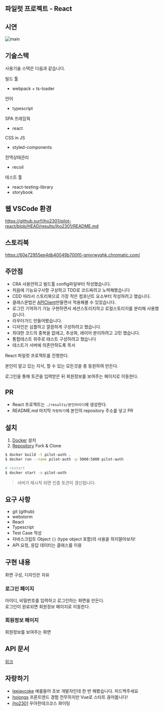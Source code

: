 ## 파일럿 프로젝트 - React


## 시연

![main](https://user-images.githubusercontent.com/44419181/124958372-0e330a00-e055-11eb-85b7-aceecb85bd89.gif)

## 기술스택
사용기술 스택은 다음과 같습니다.

빌드 툴
- webpack + ts-loader

언어
- typescript

SPA 프레임웍
- react

CSS in JS
- styled-components

전역상태관리
- recoil

테스트 툴
- react-testing-library
- storybook

## 웹 VSCode 환경

https://github.surf/jho2301/pilot-react/blob/HEAD/results/jho2301/README.md

## 스토리북

https://60e72955ee4db40049b700f0-gnjvrwyqhk.chromatic.com/

## 주안점

- CRA 사용안하고 빌드툴 config파일부터 작성했습니다.
- 처음에 기능요구사항 구상하고 TDD로 코드짜려고 노력해봤습니다
- CDD 따라서 스토리북으로 가장 작은 컴포넌트 요소부터 작성하려고 했습니다.
- 클래스문법은 [APIClient](https://github.surf/jho2301/pilot-react/blob/HEAD/results/jho2301/src/util/API.ts)만들면서 적용해볼 수 있었습니다.
- 로그인 기억하기 기능 구현하면서 세션스토리지하고 로컬스토리지를 분리해 사용했습니다.
- 라우터가드 만들어봤습니다.
- 디자인은 심플하고 깔끔하게 구성하려고 했습니다.
- 최대한 코드의 중복을 없애고, 추상화, 레이어 분리하려고 고민 했습니다.
- 통합테스트 위주로 테스트 구성하려고 했습니다
- 테스트가 서버에 의존안하도록 목서

React 파일럿 프로젝트를 진행한다.

본인이 알고 있는 지식, 할 수 있는 모든것을 총 동원하여 만든다.

로그인을 통해 토큰을 입력받은 뒤 회원정보를 보여주는 페이지로 이동한다.

## PR

- React 프로젝트는 `./results/본인아이디`에 생성한다.
- README.md 마지막 `자랑하기`에 본인의 repository 주소를 넣고 PR

## 설치

1. [Docker](https://www.docker.com/) 설치
2. [Repository](https://github.com/leejaycoke/pilot-auth) Fork & Clone

```bash
$ docker build -t pilot-auth .
$ docker run --name pilot-auth -p 5000:5000 pilot-auth

# restart
$ docker start -a pilot-auth
```

> 서버가 재시작 되면 인증 토큰이 갱신됩니다.

## 요구 사항

- git (github)
- webstorm
- React
- Typescript
- Test Case 작성
- 자바스크립트 Object `{}` (type object 포함)의 사용을 하지말아보자!
- API 요청, 응답 데이터는 클래스를 이용

## 구현 내용

화면 구성, 디자인은 자유

### 로그인 페이지

아이디, 비밀번호를 입력하고 로그인하는 화면을 만든다.  
로그인이 완료되면 회원정보 페이지로 이동한다.

### 회원정보 페이지

회원정보를 보여주는 화면

## API 문서

[링크](https://github.com/leejaycoke/pilot-react/blob/master/API.md)

## 자랑하기

- [leejaycoke](https://github.com/leejaycoke/pilot-react/tree/main/results/hodolman) 예를들어 초보 개발자인데 한 번 해봤습니다. 피드백주세요
- [hojongs](https://github.com/leejaycoke/pilot-react/tree/main/results/hojongs) 프론트엔드 경험 전무하지만 Vue로 스타트 끊어봅니다!
- [jho2301](https://github.com/leejaycoke/pilot-react/tree/main/results/jho2301) 우아한테크코스 화이팅


